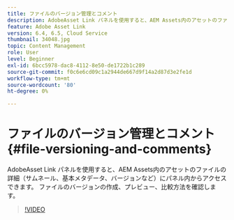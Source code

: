 ```yaml
---
title: ファイルのバージョン管理とコメント
description: AdobeAsset Link パネルを使用すると、AEM Assets内のアセットのファイルの詳細（サムネール、基本メタデータ、バージョンなど）にパネル内からアクセスできます。 ファイルのバージョンの作成、プレビュー、比較方法を確認します。
feature: Adobe Asset Link
version: 6.4, 6.5, Cloud Service
thumbnail: 34048.jpg
topic: Content Management
role: User
level: Beginner
exl-id: 6bcc5978-dac8-4112-8e50-de1722b1c289
source-git-commit: f0c6e6cd09c1a2944de667d9f14a2d87d3e2fe1d
workflow-type: tm+mt
source-wordcount: '80'
ht-degree: 0%

---
```


# ファイルのバージョン管理とコメント{#file-versioning-and-comments}

AdobeAsset Link パネルを使用すると、AEM Assets内のアセットのファイルの詳細（サムネール、基本メタデータ、バージョンなど）にパネル内からアクセスできます。 ファイルのバージョンの作成、プレビュー、比較方法を確認します。

>[!VIDEO](https://video.tv.adobe.com/v/34048/?quality=12)
